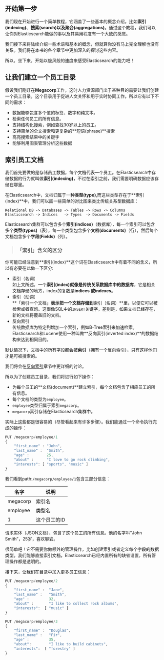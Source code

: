 ## 开始第一步
我们现在开始进行一个简单教程，它涵盖了一些基本的概念介绍，比如**索引(indexing)**、**搜索(search)**以及**聚合(aggregations)**。通过这个教程，我们可以让你对Elasticsearch能做的事以及其易用程度有一个大致的感觉。

我们接下来将陆续介绍一些术语和基本的概念，但就算你没有马上完全理解也没有关系。我们将在本书的各个章节中更加深入的探讨这些内容。

所以，坐下来，开始以旋风般的速度来感受Elasticsearch的能力吧！

## 让我们建立一个员工目录
假设我们刚好在**Megacorp**工作，这时人力资源部门出于某种目的需要让我们创建一个员工目录，这个目录用于促进人文关怀和用于实时协同工作，所以它有以下不同的需求：

* 数据能够包含多个值的标签、数字和纯文本。
* 检索任何员工的所有信息。
* 支持结构化搜索，例如查找30岁以上的员工。
* 支持简单的全文搜索和更复杂的**短语(phrase)**搜索
* 高亮搜索结果中的关键字
* 能够利用图表管理分析这些数据

## 索引员工文档
我们首先要做的是存储员工数据，每个文档代表一个员工。在Elasticsearch中存储数据的行为就叫做**索引(indexing)**，不过在索引之前，我们需要明确数据应该存储在哪里。

在Elasticsearch中，文档归属于一种**类型(type)**,而这些类型存在于**索引(index)**中，我们可以画一些简单的对比图来类比传统关系型数据库：
```
Relational DB -> Databases -> Tables -> Rows -> Columns
Elasticsearch -> Indices   -> Types  -> Documents -> Fields
```

Elasticsearch集群可以包含多个**索引(indices)**（数据库），每一个索引可以包含多个**类型(types)**（表），每一个类型包含多个**文档(documents)**（行），然后每个文档包含多个**字段(Fields)**（列）。


>### 「索引」含义的区分
你可能已经注意到**索引(index)**这个词在Elasticsearch中有着不同的含义，所以有必要在此做一下区分:
- 索引（名词）  
如上文所述，一个**索引(index)**就像是传统关系数据库中的**数据库**，它是相关文档存储的地方，index的复数是**indices **或**indexes**。
- 索引（动词）   
**「索引一个文档」**表示把一个文档存储到**索引（名词）**里，以便它可以被检索或者查询。这很像SQL中的`INSERT`关键字，差别是，如果文档已经存在，新的文档将覆盖旧的文档。
- 反向索引          
传统数据库为特定列增加一个索引，例如B-Tree索引来加速检索。Elasticsearch和Lucene使用一种叫做**反向索引(inverted index)**的数据结构来达到相同目的。

默认情况下，文档中的所有字段都会被**索引**（拥有一个反向索引），只有这样他们才是可被搜索的。

我们将会在[反向索引](/052_Mapping_Analysis/35_Inverted_index.md*)章节中更详细的讨论。


所以为了创建员工目录，我们将进行如下操作：

* 为每个员工的**文档(document)**建立索引，每个文档包含了相应员工的所有信息。
* 每个文档的类型为`employee`。
* `employee`类型归属于索引`megacorp`。
* `megacorp`索引存储在Elasticsearch集群中。

实际上这些都是很容易的（尽管看起来有许多步骤）。我们能通过一个命令执行完成的操作：

```Javascript
PUT /megacorp/employee/1
{
    "first_name" : "John",
    "last_name" :  "Smith",
    "age" :        25,
    "about" :      "I love to go rock climbing",
    "interests": [ "sports", "music" ]
}
```

我们看到path:`/megacorp/employee/1`包含三部分信息：

| 名字       | 说明        |
| ---------- | ----------- |
|megacorp|索引名       |
|employee|类型名       |
|1       |这个员工的ID |

请求实体（JSON文档），包含了这个员工的所有信息。他的名字叫“John Smith”，25岁，喜欢攀岩。

很简单吧！它不需要你做额外的管理操作，比如创建索引或者定义每个字段的数据类型。我们能够直接索引文档，Elasticsearch已经内置所有的缺省设置，所有管理操作都是透明的。

接下来，让我们在目录中加入更多员工信息：

```Javascript
PUT /megacorp/employee/2
{
    "first_name" :  "Jane",
    "last_name" :   "Smith",
    "age" :         32,
    "about" :       "I like to collect rock albums",
    "interests":  [ "music" ]
}

PUT /megacorp/employee/3
{
    "first_name" :  "Douglas",
    "last_name" :   "Fir",
    "age" :         35,
    "about":        "I like to build cabinets",
    "interests":  [ "forestry" ]
}
```

